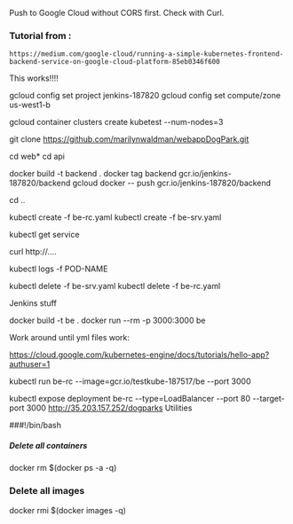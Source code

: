 
Push to Google Cloud without CORS first.  Check with Curl.

### Tutorial from :
    https://medium.com/google-cloud/running-a-simple-kubernetes-frontend-backend-service-on-google-cloud-platform-85eb0346f600

This works!!!!


gcloud config set project jenkins-187820
gcloud config set compute/zone us-west1-b 

gcloud container clusters create kubetest --num-nodes=3

git clone https://github.com/marilynwaldman/webappDogPark.git

cd web*
cd api

docker build -t backend .
docker tag backend gcr.io/jenkins-187820/backend
gcloud docker -- push gcr.io/jenkins-187820/backend

cd ..

kubectl create -f  be-rc.yaml
kubectl create -f  be-srv.yaml

kubectl get service

curl http://....

kubectl logs -f POD-NAME

kubectl delete -f  be-srv.yaml
kubectl delete -f  be-rc.yaml



Jenkins stuff



docker build -t be .
docker run --rm -p 3000:3000 be

Work around until yml files work:

https://cloud.google.com/kubernetes-engine/docs/tutorials/hello-app?authuser=1

kubectl run be-rc --image=gcr.io/testkube-187517/be --port 3000
 
kubectl expose deployment be-rc --type=LoadBalancer --port 80 --target-port 3000
http://35.203.157.252/dogparks
Utilities

###!/bin/bash
##### Delete all containers
docker rm $(docker ps -a -q)
### Delete all images
docker rmi $(docker images -q)
